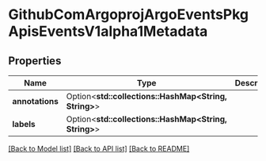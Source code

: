 # GithubComArgoprojArgoEventsPkgApisEventsV1alpha1Metadata

## Properties

Name | Type | Description | Notes
------------ | ------------- | ------------- | -------------
**annotations** | Option<**std::collections::HashMap<String, String>**> |  | [optional]
**labels** | Option<**std::collections::HashMap<String, String>**> |  | [optional]

[[Back to Model list]](../README.md#documentation-for-models) [[Back to API list]](../README.md#documentation-for-api-endpoints) [[Back to README]](../README.md)



